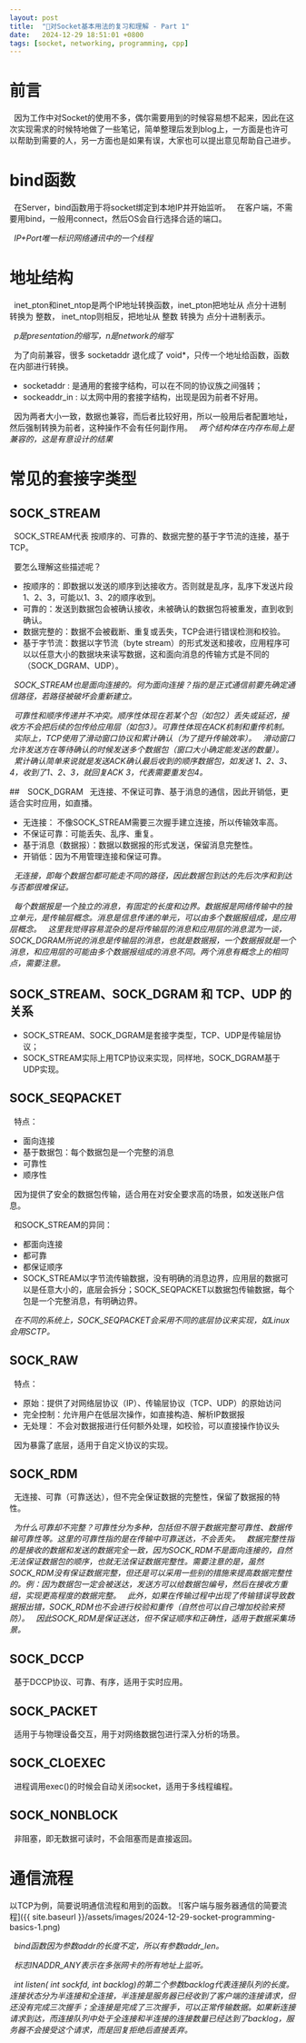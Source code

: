 ```yaml
---
layout: post
title:  "🌳对Socket基本用法的复习和理解 - Part 1"
date:   2024-12-29 18:51:01 +0800
tags: [socket, networking, programming, cpp]
---
```


# 前言
&nbsp;&nbsp;因为工作中对Socket的使用不多，偶尔需要用到的时候容易想不起来，因此在这次实现需求的时候特地做了一些笔记，简单整理后发到blog上，一方面是也许可以帮助到需要的人，另一方面也是如果有误，大家也可以提出意见帮助自己进步。

# bind函数
&nbsp;&nbsp;在Server，bind函数用于将socket绑定到本地IP并开始监听。
&nbsp;&nbsp;在客户端，不需要用bind，一般用connect，然后OS会自行选择合适的端口。

&nbsp;&nbsp;*IP+Port唯一标识网络通讯中的一个线程*

# 地址结构
&nbsp;&nbsp;inet_pton和inet_ntop是两个IP地址转换函数，inet_pton把地址从 点分十进制 转换为 整数， inet_ntop则相反，把地址从 整数 转换为 点分十进制表示。

&nbsp;&nbsp;*p是presentation的缩写，n是network的缩写*

&nbsp;&nbsp;为了向前兼容，很多 socketaddr 退化成了 void*，只传一个地址给函数，函数在内部进行转换。
  * socketaddr : 是通用的套接字结构，可以在不同的协议族之间强转；
  * sockeaddr_in : 以太网中用的套接字结构，出现是因为前者不好用。

&nbsp;&nbsp;因为两者大小一致，数据也兼容，而后者比较好用，所以一般用后者配置地址，然后强制转换为前者，这种操作不会有任何副作用。
&nbsp;&nbsp;*两个结构体在内存布局上是兼容的，这是有意设计的结果*

# 常见的套接字类型
## SOCK_STREAM
&nbsp;&nbsp;SOCK_STREAM代表 按顺序的、可靠的、数据完整的基于字节流的连接，基于TCP。
  
&nbsp;&nbsp;要怎么理解这些描述呢？
  - 按顺序的：即数据以发送的顺序到达接收方。否则就是乱序，乱序下发送片段1、2、3，可能以1、3、2的顺序收到。
  - 可靠的：发送到数据包会被确认接收，未被确认的数据包将被重发，直到收到确认。
  - 数据完整的：数据不会被截断、重复或丢失，TCP会进行错误检测和校验。
  - 基于字节流：数据以字节流（byte stream）的形式发送和接收，应用程序可以以任意大小的数据块来读写数据，这和面向消息的传输方式是不同的（SOCK_DGRAM、UDP）。

&nbsp;&nbsp;*SOCK_STREAM也是面向连接的。何为面向连接？指的是正式通信前要先确定通信路径，若路径被破坏会重新建立。*

&nbsp;&nbsp;*可靠性和顺序传递并不冲突。顺序性体现在若某个包（如包2）丢失或延迟，接收方不会把后续的包传给应用层（如包3）。可靠性体现在ACK机制和重传机制。*
&nbsp;&nbsp;*实际上，TCP使用了滑动窗口协议和累计确认（为了提升传输效率）。*
&nbsp;&nbsp;*滑动窗口允许发送方在等待确认的时候发送多个数据包（窗口大小确定能发送的数量）。*
&nbsp;&nbsp;*累计确认简单来说就是发送ACK确认最后收到的顺序数据包，如发送 1、2、3、4，收到了1、2、3，就回复ACK 3，代表需要重发包4。*

##　SOCK_DGRAM
&nbsp;&nbsp;无连接、不保证可靠、基于消息的通信，因此开销低，更适合实时应用，如直播。

  - 无连接： 不像SOCK_STREAM需要三次握手建立连接，所以传输效率高。
  - 不保证可靠：可能丢失、乱序、重复。
  - 基于消息（数据报）：数据以数据报的形式发送，保留消息完整性。
  - 开销低：因为不用管理连接和保证可靠。

&nbsp;&nbsp;*无连接，即每个数据包都可能走不同的路径，因此数据包到达的先后次序和到达与否都很难保证。*
  
&nbsp;&nbsp;*每个数据报是一个独立的消息，有固定的长度和边界。数据报是网络传输中的独立单元，是传输层概念。消息是信息传递的单元，可以由多个数据报组成，是应用层概念。*
&nbsp;&nbsp;*这里我觉得容易混杂的是将传输层的消息和应用层的消息混为一谈，SOCK_DGRAM所说的消息是传输层的消息，也就是数据报，一个数据报就是一个消息，和应用层的可能由多个数据报组成的消息不同。两个消息有概念上的相同点，需要注意。*

## SOCK_STREAM、SOCK_DGRAM 和 TCP、UDP 的关系
- SOCK_STREAM、SOCK_DGRAM是套接字类型，TCP、UDP是传输层协议；
- SOCK_STREAM实际上用TCP协议来实现，同样地，SOCK_DGRAM基于UDP实现。

## SOCK_SEQPACKET
&nbsp;&nbsp;特点：
- 面向连接
- 基于数据包：每个数据包是一个完整的消息
- 可靠性
- 顺序性

&nbsp;&nbsp;因为提供了安全的数据包传输，适合用在对安全要求高的场景，如发送账户信息。

&nbsp;&nbsp;和SOCK_STREAM的异同：
- 都面向连接
- 都可靠
- 都保证顺序
- SOCK_STREAM以字节流传输数据，没有明确的消息边界，应用层的数据可以是任意大小的，底层会拆分；SOCK_SEQPACKET以数据包传输数据，每个包是一个完整消息，有明确边界。

&nbsp;&nbsp;*在不同的系统上，SOCK_SEQPACKET会采用不同的底层协议来实现，如Linux会用SCTP。*

## SOCK_RAW
&nbsp;&nbsp;特点：
- 原始：提供了对网络层协议（IP）、传输层协议（TCP、UDP）的原始访问
- 完全控制：允许用户在低层次操作，如直接构造、解析IP数据报
- 无处理： 不会对数据报进行任何额外处理，如校验，可以直接操作协议头

&nbsp;&nbsp;因为暴露了底层，适用于自定义协议的实现。

## SOCK_RDM
&nbsp;&nbsp;无连接、可靠（可靠送达），但不完全保证数据的完整性，保留了数据报的特性。

&nbsp;&nbsp;*为什么可靠却不完整？可靠性分为多种，包括但不限于数据完整可靠性、数据传输可靠性等。这里的可靠性指的是在传输中可靠送达，不会丢失。*
&nbsp;&nbsp;*数据完整性指的是接收的数据和发送的数据完全一致，因为SOCK_RDM不是面向连接的，自然无法保证数据包的顺序，也就无法保证数据完整性。需要注意的是，虽然SOCK_RDM没有保证数据完整，但还是可以采用一些别的措施来提高数据完整性的。例：因为数据包一定会被送达，发送方可以给数据包编号，然后在接收方重组，实现更高程度的数据完整。*
&nbsp;&nbsp;*此外，如果在传输过程中出现了传输错误导致数据报出错，SOCK_RDM也不会进行校验和重传（自然也可以自己增加校验来预防）。*
&nbsp;&nbsp;*因此SOCK_RDM是保证送达，但不保证顺序和正确性，适用于数据采集场景。*

## SOCK_DCCP
&nbsp;&nbsp;基于DCCP协议、可靠、有序，适用于实时应用。

## SOCK_PACKET
&nbsp;&nbsp;适用于与物理设备交互，用于对网络数据包进行深入分析的场景。

## SOCK_CLOEXEC
&nbsp;&nbsp;进程调用exec()的时候会自动关闭socket，适用于多线程编程。

## SOCK_NONBLOCK
&nbsp;&nbsp;非阻塞，即无数据可读时，不会阻塞而是直接返回。

# 通信流程
以TCP为例，简要说明通信流程和用到的函数。
![客户端与服务器通信的简要流程]({{ site.baseurl }}/assets/images/2024-12-29-socket-programming-basics-1.png)

&nbsp;&nbsp;*bind函数因为参数addr的长度不定，所以有参数addr_len。*

&nbsp;&nbsp;*标志INADDR_ANY表示在多张网卡的所有地址上监听。*

&nbsp;&nbsp;*int listen( int sockfd, int backlog)的第二个参数backlog代表连接队列的长度。连接状态分为半连接和全连接，半连接是服务器已经收到了客户端的连接请求，但还没有完成三次握手；全连接是完成了三次握手，可以正常传输数据。如果新连接请求到达，而连接队列中处于全连接和半连接的连接数量已经达到了backlog，服务器不会接受这个请求，而是回复拒绝后直接丢弃。*